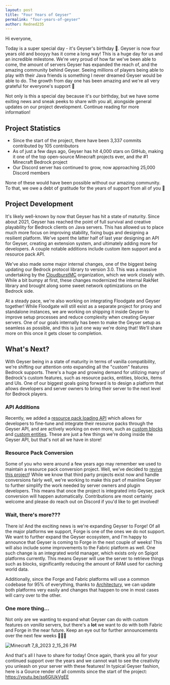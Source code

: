 ```yaml
---
layout: post
title: "Four Years of Geyser"
permalink: "four-years-of-geyser"
author: Redned235
---
```


Hi everyone,

Today is a super special day - it's Geyser's birthday 🥳. Geyser is now four years old and booyyy has it come a long way! This is a huge day for us and an incredible milestone. We're very proud of how far we've been able to come, the amount of servers Geyser has expanded the reach of, and the amazing community behind Geyser. Seeing millions of players being able to play with their Java friends is something I never dreamed Geyser would be able to do. The growth from day one has been amazing and we're all very grateful for everyone's support 💙 

Not only is this a special day because it's our birthday, but we have some exiting news and sneak peeks to share with you all, alongside general updates on our project development. Continue reading for more information!

## Project Statistics 
- Since the start of the project, there have been 3,337 commits contributed by 105 contributors
- As of just a few days ago, Geyser has hit 4,000 stars on GitHub, making it one of the top open-source Minecraft projects ever, and _the_ #1 Minecraft Bedrock project
- Our Discord server has continued to grow, now approaching 25,000 Discord members

None of these would have been possible without our amazing community. To that, we owe a debt of gratitude for the years of support from all of you 💙

## Project Development
It's likely well-known by now that Geyser has hit a state of maturity. Since about 2021, Geyser has reached the point of full survival and creative playability for Bedrock clients on Java servers. This has allowed us to place much more focus on improving stability, fixing bugs and designing a resilient platform. We've spent the latter half of last year designing an API for Geyser, creating an extension system, and ultimately adding more for developers. A couple notable additions include custom item support and a resource pack API.

We've also made some major internal changes, one of the biggest being updating our Bedrock protocol library to version 3.0. This was a massive undertaking by the [CloudburstMC](https://github.com/CloudburstMC/) organization, which we work closely with. While a bit bumpy at first, these changes modernized the internal RakNet library and brought along some sweet network optimizations on the Bedrock side.

At a steady pace, we're also working on integrating Floodgate and Geyser together! While Floodgate will still exist as a separate project for proxy and standalone instances, we are working on shipping it inside Geyser to improve setup processes and reduce complexity when creating Geyser servers. One of our goals internally has been to make the Geyser setup as seamless as possible, and this is just one way we're doing that! We'll share more on this once it gets closer to completion.

## What's Next?
With Geyser being in a state of maturity in terms of vanilla compatibility, we're shifting our attention onto expanding all the "custom" features Bedrock supports. There's a huge and growing demand for utilizing many of Bedrock's custom features, such as resource packs, entities, blocks, items and UIs. One of our biggest goals going forward is to design a platform that allows developers and server owners to bring their server to the next level for Bedrock players.

### API Additions
Recently, we added a [resource pack loading API](https://github.com/GeyserMC/Geyser/pull/3696) which allows for developers to fine-tune and integrate their resource packs through the Geyser API, and are actively working on even more, such as [custom blocks](https://github.com/GeyserMC/Geyser/pull/3505) and [custom entities](https://github.com/GeyserMC/Geyser/pull/3754). These are just a few things we're doing inside the Geyser API, but that's not all we have in store!

### Resource Pack Conversion
Some of you who were around a few years ago may remember we used to maintain a resource pack conversion project. Well, we've decided to [revive this project](https://github.com/GeyserMC/PackConverter/tree/feature/refactor)! While we know that third party projects exist now and handle conversions fairly well, we're working to make this part of mainline Geyser to further simplify the work needed by server owners and plugin developers. This means that once the project is integrated into Geyser, pack conversion will happen automatically. Contributions are most certainly welcome and please do reach out on Discord if you'd like to get involved!

### Wait, there's more???
There is! And the exciting news is we're expanding Geyser to Forge! Of all the major platforms we support, Forge is one of the ones we do not support. We want to further expand the Geyser ecosystem, and I'm happy to announce that Geyser is coming to Forge in the next couple of weeks! This will also include some improvements to the Fabric platform as well. One such change is an integrated world manager, which exists only on Spigot platforms currently. This means Geyser will use the server to retrieve things such as blocks, significantly reducing the amount of RAM used for caching world data. 

Additionally, since the Forge and Fabric platforms will use a common codebase for 95% of everything, thanks to [Architectury](https://github.com/architectury/), we can update both platforms very easily and changes that happen to one in most cases will carry over to the other.

### One more thing...
Not only are we wanting to expand what Geyser can do with custom features on _vanilla_ servers, but there's a **lot** we want to do with both Fabric and Forge in the near future. Keep an eye out for further announcements over the next few weeks 👀🍰🥳 

![Minecraft 7_8_2023 2_15_26 PM](https://github.com/GeyserMC/GeyserBlog/assets/29153871/5f60d150-3081-4fe8-9dba-ce04d8edcd85)

And that's all I have to share for today! Once again, thank you all for your continued support over the years and we cannot wait to see the creativity you unleash on your server with these features! In typical Geyser fashion, here is a Gource render of all commits since the start of the project: https://youtu.be/ss6GlUkVgEE

